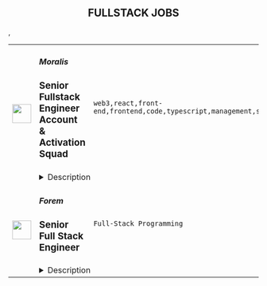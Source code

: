 <div align="center"><h2>FULLSTACK JOBS</h2></div><table><tr>
                <td width="100" height="100" rowspan="2">
                    <img src="https://remoteok.com/assets/img/jobs/76ebb617c70e6577acbdaf88372c467d1665126922.peg" width="38px" height="auto">
                </td>
                <td width="300">
                    <h5>Moralis</h5>
                    <h3>Senior Fullstack Engineer Account & Activation Squad</h3>
                </td>
                <td width="300">
                    <code>web3,react,front-end,frontend,code,typescript,management,senior,engineer,backend,fullstack</code>
                </td>
                <td width="200">
                <text>2 days ago</text>
                </td>
                <td width="100" rowspan="2">
                <a href="https://remoteOK.com/remote-jobs/remote-senior-fullstack-engineer-account-activation-squad-moralis-129395" align="right" target="_blank">Apply</a>
                </td>
            </tr>
            <tr>
                <td colspan="3">
                <details><summary>Description</summary>
                <p>Itâs not everyday you can say you work for the futureâ¦</p><p>â¨Unless you work at Moralis! â¨</p><p>Ready to dive into some cool new tech and join the company thatâs gonna see 1 million devs onboarded to Web3?ð</p><p>Then youâre in the right place!</p><p>Here at Moralis, we are dedicated to innovation and showing Web2 devs that thereâs more to life than justâ¦ Web2 ð</p><p>Web3 is the future, and weâre at the forefrontâ¦ Will you be joining us?ðª</p><p>Weâre looking for aÂ <strong>Senior Fullstack Engineer</strong>Â to join our fast-growing team to make transitioning to Web3 easy as 1-2-3 for developers all over the world.<br><br><br><strong><strong>About the roleÂ ð©âð»ð¨âð»</strong></strong><br></p><p>As a Senior Fullstack Engineer, youâll be part of the development team, and youâll be creating and maintaining REST APIs while ensuring that front-end features work seamlessly with our backend. This role expects a proactive individual who can independently plan, execute and finalize front or backend tasks using any available resource or research. The individual should be able to efficiently contribute code that follows best practices for whichever architecture or framework is used.<br><br><strong>Responsibilities</strong><br></p><ul> </ul><ul>
<li>Be a part of the development lifecycle in the backend and frontend, where the individual should be able to iteratively implement features with scalability and testability in mind.</li>
<li>Be responsible for owning and maintaining designated features from frontend to backend and the relationship between them.</li>
<li>Be a part of sprint planning and claim ownership of designated features to plan and execute.</li>
</ul><p><strong><strong><br>About youÂ ðââï¸ðââï¸</strong></strong><br></p><ul>
<li>You are comfortable writing Typescript and working with libraries such as React and Nest.js.</li>
<li>You have experience working with state management and CRUD applications.</li>
<li>You are passionate about what you do and are highly interested in keeping up with current best practices in your areas of expertise.</li>
</ul><p><br><strong>Key Qualifications</strong>Â </p><ul>
<li>3+ years of experience in engineering.</li>
<li>Great knowledge, experience, and proficiency with Node.js, React, PostgreSQL.</li>
<li>Fluent in English (written and spoken).</li>
<li>Extra merit if you have experience with Nest.js.</li>
</ul><p><strong>Are we a match made in heaven?ðââï¸ðââï¸</strong></p><p>Weâre serious about our team because we believe in people first, above all.</p><p>To be one of our teammates, we need a few things from you:</p><ul><li>Are you always looking for new ways to improve existing processes?</li></ul><ul> <li>Do you strive to reach the highest heights in every aspect of life?</li> <li>Are you able to work independently, as well as in a team?</li> <li>Do you love memes and gaming? ðð»ðð»</li> </ul><p>Â </p><p>If you answered yes to all the aboveâ¦ you might just be our newest teammate ð¤«</p><p>Youâll get to work with a fun-loving team in a remote-first company (weâre in over 39 countries and counting) and best of all, youâll be making a difference in the way developers in Web2 all over the world work.</p><p>Want to take things further?</p><p>Check out this â¨<a href="https://academy.moralis.io/mbs" rel="noopener noreferrer nofollow">free onboarding course</a>â¨ here to see exactly what itâs like to work at Moralis, and send in your application.<br></p><p><em>Please ensure that all resumes and communication must be submitted in English.</em></p><p><br></p><br/><br/>Please mention the word **ECENOMICAL** and tag RMy4yMzguOTAuMTM0 when applying to show you read the job post completely (#RMy4yMzguOTAuMTM0). This is a beta feature to avoid spam applicants. Companies can search these words to find applicants that read this and see they're human.
                </details>
                </td>
            </tr>,<tr>
                <td width="100" height="100" rowspan="2">
                    <img src="https://wwr-pro.s3.amazonaws.com/logos/0081/7878/logo.gif" width="38px" height="auto">
                </td>
                <td width="300">
                    <h5>Forem</h5>
                    <h3> Senior Full Stack Engineer</h3>
                </td>
                <td width="300">
                    <code>Full-Stack Programming</code>
                </td>
                <td width="200">
                <text>1 days ago</text>
                </td>
                <td width="100" rowspan="2">
                <a href="https://weworkremotely.com/remote-jobs/forem-senior-full-stack-engineer" align="right" target="_blank">Apply</a>
                </td>
            </tr>
            <tr>
                <td colspan="3">
                <details><summary>Description</summary>
                <img src="https://we-work-remotely.imgix.net/logos/0081/7878/logo.gif?ixlib=rails-4.0.0&w=50&h=50&dpr=2&fit=fill&auto=compress" />

<p>
  <strong>Headquarters:</strong> New York, New York
    <br /><strong>URL:</strong> <a href="https://forem.com">https://forem.com</a>
</p>

<div>
<strong>Job description<br></strong><br>
</div><div>We are looking for a Senior Full Stack Engineer with strong front-end skills and experience with Ruby on Rails. This engineer will have the opportunity to work closely with members on the team and tackle a wide variety of technical challenges throughout the stack. This individual will need to take into consideration performance, accessibility, and user experience to ensure that we are providing a world-class community building experience for creators and users alike. The starting salary range for this role is $145,000 - $157,000 plus equity and is not location-based.<br><br>
</div><div>
<strong>Primary Responsibilities<br></strong><br>
</div><ul>
<li>Build thoughtful, accessible UI and components that by contributing to our component library<br><br>
</li>
<li>Design and expand the capabilities of our API (built with Ruby on Rails), and design and expand the capabilities of our web frontend, built in JavaScript and Preact<br><br>
</li>
<li>Work closely and collaboratively within a cross functional team that includes Product, Design, Engineering, as well as other stakeholders, like our Community team<br><br>
</li>
<li>Identify areas for growth and iteration on our application stack and advocate for them on the Engineering roadmap<br><br>
</li>
<li>Triage, debug, and fix bugs reported by users<br><br>
</li>
<li>Participate in code reviews, design and implementation conversations, and post-incident reviews<br><br>
</li>
</ul><div>
<strong>Skills or Experience We’d Like To See<br></strong><br>
</div><ul>
<li>4+ years of experience with Javascript including vanilla javascript, and Preact (or React)<br><br>
</li>
<li>At least 1 year of experience with Ruby on Rails<br><br>
</li>
<li>Knowledge of relational databases. Postgres experience is a plus<br><br>
</li>
<li>Experience writing high-quality, maintainable, readable code, with a focus on performance and accessibility<br><br>
</li>
<li>Experience with a range of frontend testing tools, ideally including component-level, End to End, and accessibility testing. Experience with Cypress is a plus<br><br>
</li>
<li>Experience working in an asynchronous, distributed team<br><br>
</li>
<li>Able to work independently and values as part of a team with strong communication skills<br><br>
</li>
<li>Thrives in a fast-paced start-up environment<br><br>
</li>
<li>Interest or experience in open source software and/or the open source community<br><br>
</li>
</ul><div>
<strong>Interview process<br></strong><br>
</div><div>We want our candidates to have the best possible interview experience because this is as much about you finding the right fit as it is us finding a great new addition to the team. We value candidates from all backgrounds and experiences and want our interview process to be representative of that. Here is what you can expect:<br><br>
</div><ul>
<li>Application review<br><br>
</li>
<li>Round 1: Hiring manager interview (60 mins)<br><br>
</li>
<li>Round 2: A short take-home that is meant to mimic real-life work and provide fodder for a synchronous technical conversation (90 mins)<br><br>
</li>
<li>Round 3: Team interview covering your take-home, your technical experience and your soft skills in teamwork, mentorship, and technical leadership (90 mins)<br><br>
</li>
<li>Round 4: Co-founder interview intended to cover your skills in collaboration and communication, as well as to provide a final opportunity for you to ask any lingering questions about the company strategy and progress (45 mins)<br><br>
</li>
</ul><div><br></div>

<p><strong>To apply:</strong> <a href="https://weworkremotely.com/remote-jobs/forem-senior-full-stack-engineer">https://weworkremotely.com/remote-jobs/forem-senior-full-stack-engineer</a></p>

                </details>
                </td>
            </tr>,<tr>
                <td width="100" height="100" rowspan="2">
                    <img src="https://remotive.com/job/1224255/logo" width="38px" height="auto">
                </td>
                <td width="300">
                    <h5>Discourse</h5>
                    <h3>Full Stack Engineer - Customer Solutions Team</h3>
                </td>
                <td width="300">
                    <code>developer,javascript,rails,ruby</code>
                </td>
                <td width="200">
                <text>4 days ago</text>
                </td>
                <td width="100" rowspan="2">
                <a href="https://remotive.com/remote-jobs/software-dev/full-stack-engineer-customer-solutions-team-1224255" align="right" target="_blank">Apply</a>
                </td>
            </tr>
            <tr>
                <td colspan="3">
                <details><summary>Description</summary>
                <div class="h5"><em>Salary dependent on location and experience</em></div>
<p class="h1"> </p>
<p class="h1"><!--block-->About the job</p>
<p>You will work closely with some of Discourse’s largest clients to help them with their extensive customizations. You will also be contributing to Discourse’s core product and official plugins.</p>
<p><!--block--><br>Responsibilities include:<br><br></p>
<ul>
<li><!--block-->Communicate daily with clients and work with them to agree on work priorities</li>
<li><!--block-->Implement and document client features</li>
<li><!--block-->Discuss and decide with internal Discourse teams whether features are appropriate in core, or in client plugins</li>
<li><!--block-->Maintain client-specific features against latest core versions</li>
<li><!--block-->Highlight new critical core features to high-profile clients</li>
<li><!--block-->Schedule and deploy patches and upgrades</li>
</ul>
<p><!--block--><br><strong>About you</strong></p>
<p><!--block--></p>
<ul>
<li>You are an experienced full stack developer who has an interest in proposing and providing direct solutions to aid in customer success. You have excellent written and verbal communication skills and are comfortable working in a fully remote team.</li>
<li>You should be excited about customizing open-source solutions to fit a customer’s requirements.</li>
<li>You have Ruby, Rails and JavaScript experience; Discourse applicants usually complete a paid trial project prior to joining the team.</li>
<li>You should be kind to your co-workers. We believe in a welcoming workplace where people from different backgrounds and cultures work together to create something great.</li>
</ul>
<p> </p>
<p><!--block--><br><strong>About us</strong><br><br></p>
<p>There are many benefits to working at Discourse including a flexible work schedule, 5 weeks of holiday per year, funding for a co-working space, and more! <a href="https://www.discourse.org/team#benefits" rel="nofollow">Learn more</a>.<br><br></p>
<p><!--block--><br><strong>How to Apply</strong></p>
<p><!--block--><br>Please send a detailed cover letter along with your resume to <a href="mailto:jobs+wwr@discourse.org" rel="nofollow">jobs+wwr@discourse.org</a><br><br></p>
<!--block-->
<p><br><br></p>
<img src="https://remotive.com/job/track/1224255/blank.gif?source=public_api" alt=""/>
                </details>
                </td>
            </tr></table>